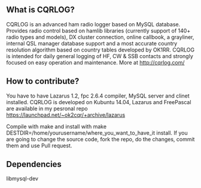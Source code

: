 What is CQRLOG?
---------------

CQRLOG is an advanced ham radio logger based on MySQL database. Provides radio control 
based on hamlib libraries (currently support of 140+ radio types and models), DX cluster 
connection, online callbook, a grayliner, internal QSL manager database support and a most 
accurate country resolution algorithm based on country tables developed by OK1RR. CQRLOG is 
intended for daily general logging of HF, CW & SSB contacts and strongly focused on easy 
operation and maintenance. More at http://cqrlog.com/

How to contribute?
-------------------

You have to have Lazarus 1.2, fpc 2.6.4 compiler, MySQL server and clinet installed. 
CQRLOG is developed on Kubuntu 14.04, Lazarus and FreePascal are available in my pesronal repo  https://launchpad.net/~ok2cqr/+archive/lazarus

Compile with make and install with make DESTDIR=/home/yourusername/where_you_want_to_have_it install. If you are 
going to change the source code, fork the repo, do the changes, commit them and use Pull request.

Dependencies
-------------

libmysql-dev
